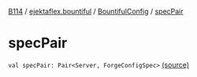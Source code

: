 [B114](../../index.md) / [ejektaflex.bountiful](../index.md) / [BountifulConfig](index.md) / [specPair](./spec-pair.md)

# specPair

`val specPair: Pair<Server, ForgeConfigSpec>` [(source)](https://github.com/ejektaflex/Bountiful/tree/develop/src/main/kotlin/ejektaflex/bountiful/BountifulConfig.kt#L10)